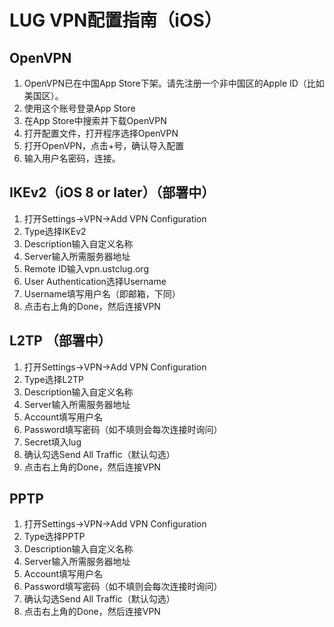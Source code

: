 # LUG VPN配置指南（iOS）

## OpenVPN

1. OpenVPN已在中国App Store下架。请先注册一个非中国区的Apple ID（比如美国区）。
2. 使用这个账号登录App Store
3. 在App Store中搜索并下载OpenVPN
4. 打开配置文件，打开程序选择OpenVPN
5. 打开OpenVPN，点击+号，确认导入配置
6. 输入用户名密码，连接。

## IKEv2（iOS 8 or later）（部署中）

1. 打开Settings->VPN->Add VPN Configuration
2. Type选择IKEv2
3. Description输入自定义名称
4. Server输入所需服务器地址
5. Remote ID输入vpn.ustclug.org
6. User Authentication选择Username
7. Username填写用户名（即邮箱，下同）
8. 点击右上角的Done，然后连接VPN

## L2TP （部署中）

1. 打开Settings->VPN->Add VPN Configuration
2. Type选择L2TP
3. Description输入自定义名称
4. Server输入所需服务器地址
5. Account填写用户名
6. Password填写密码（如不填则会每次连接时询问）
7. Secret填入lug
8. 确认勾选Send All Traffic（默认勾选）
9. 点击右上角的Done，然后连接VPN

## PPTP

1. 打开Settings->VPN->Add VPN Configuration
2. Type选择PPTP
3. Description输入自定义名称
4. Server输入所需服务器地址
5. Account填写用户名
6. Password填写密码（如不填则会每次连接时询问）
7. 确认勾选Send All Traffic（默认勾选）
8. 点击右上角的Done，然后连接VPN
